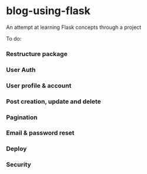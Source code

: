 # blog-using-flask

An attempt at learning Flask concepts through a project

To do:

### Restructure package
### User Auth
### User profile & account
### Post creation, update and delete
### Pagination
### Email & password reset
### Deploy
### Security
